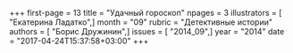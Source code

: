 +++
first-page = 13
title = "Удачный гороскоп"
npages = 3
illustrators = [ "Екатерина Ладатко",]
month = "09"
rubric = "Детективные истории"
authors = [ "Борис Дружинин",]
issues = [ "2014_09",]
year = "2014"
date = "2017-04-24T15:37:58+03:00"
+++
